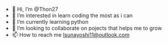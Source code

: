 - 👋 Hi, I’m @Thon27
- 👀 I’m interested in learn coding the most as i can
- 🌱 I’m currently learning python
- 💞️ I’m looking to collaborate on pojects that helps me to grow
- 📫 How to reach me Isunayoshi11@outlook.com

<!---
Thon27/Thon27 is a ✨ special ✨ repository because its `README.md` (this file) appears on your GitHub profile.
You can click the Preview link to take a look at your changes.
--->
